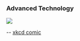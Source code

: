 ### Advanced Technology

[![](http://imgs.xkcd.com/comics/advanced_technology.png)](http://xkcd.com/387/)

-- [xkcd comic](http://xkcd.com)

<!-- METADATA: {"time": "2008-02-21 23:50:59", "title": "Advanced Technology"} -->
